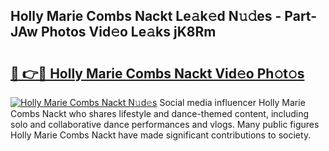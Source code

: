 ## Holly Marie Combs Nackt Le𝚊k𝚎d N𝚞𝚍es - Part-JAw Photos Vid𝚎o Le𝚊ks jK8Rm

# <h2><a href="http://fb5a0b6.evod.top/?m=Holly+Marie+Combs+Nackt">🔗 👉🔴 Holly Marie Combs Nackt Vid𝚎o Ph𝚘t𝚘s</a></h2>

[![Holly Marie Combs Nackt N𝚞d𝚎s](https://i.imgur.com/8V9OHl7.gif)](http://fb5a0b6.evod.top/?m=Holly+Marie+Combs+Nackt)
Social media influencer Holly Marie Combs Nackt who shares lifestyle and dance-themed content, including solo and collaborative dance performances and vlogs. Many public figures Holly Marie Combs Nackt have made significant contributions to society. 
